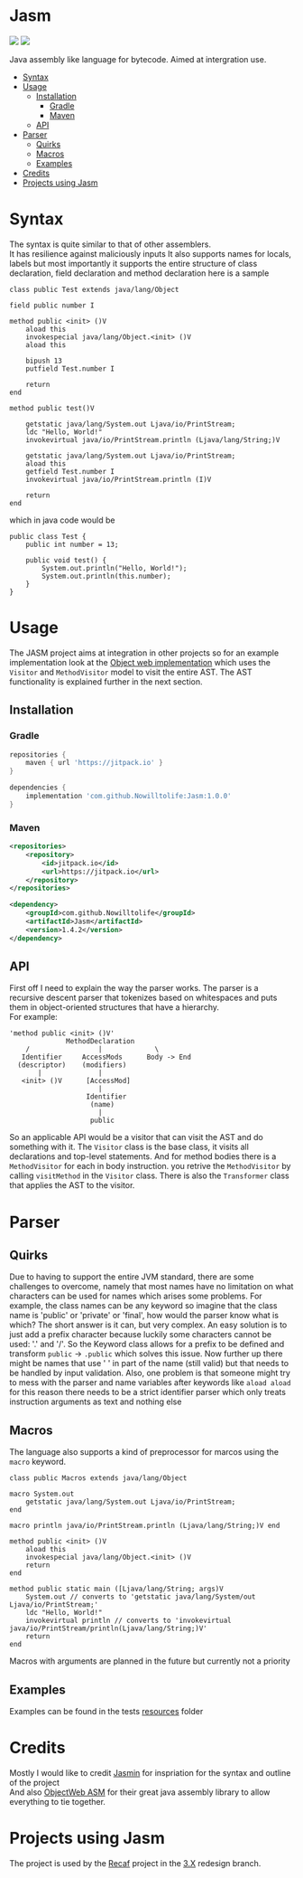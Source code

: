 # Jasm
[![](https://jitpack.io/v/Nowilltolife/Jasm.svg)](https://jitpack.io/#Nowilltolife/Jasm)
[![](https://img.shields.io/github/license/Nowilltolife/Jasm)](https://github.com/Nowilltolife/Jasm)

Java assembly like language for bytecode. Aimed at intergration use.

- [Syntax](#syntax)
- [Usage](#usage)
  - [Installation](#installation)
    - [Gradle](#gradle)
    - [Maven](#maven)
  - [API](#api)
- [Parser](#parser)
  - [Quirks](#quirks)
  - [Macros](#macros)
  - [Examples](#examples)
- [Credits](#credits)
- [Projects using Jasm](#projects-using-jasm)

# Syntax

The syntax is quite similar to that of other assemblers.   
It has resilience against maliciously inputs
It also supports names for locals, labels
but most importantly it supports the entire structure of class declaration, field declaration and method declaration
here is a sample
```jasmin
class public Test extends java/lang/Object

field public number I

method public <init> ()V
    aload this
    invokespecial java/lang/Object.<init> ()V
    aload this
    
    bipush 13
    putfield Test.number I
    
    return
end

method public test()V

    getstatic java/lang/System.out Ljava/io/PrintStream;
    ldc "Hello, World!"
    invokevirtual java/io/PrintStream.println (Ljava/lang/String;)V

    getstatic java/lang/System.out Ljava/io/PrintStream;
    aload this
    getfield Test.number I
    invokevirtual java/io/PrintStream.println (I)V
    
    return
end
```
which in java code would be
```
public class Test {
    public int number = 13;

    public void test() {
        System.out.println("Hello, World!");
        System.out.println(this.number);
    }
}
```

# Usage
The JASM project aims at integration in other projects so for an example implementation look at the [Object web implementation](https://github.com/Nowilltolife/Jasm/blob/master/src/main/java/me/darknet/assembler/compiler/impl/ASMBaseVisitor.java) which uses the `Visitor` and `MethodVisitor` model to visit the entire AST. The AST functionality is explained further in the next section.

## Installation
### Gradle
```groovy
repositories {
    maven { url 'https://jitpack.io' }
}

dependencies {
    implementation 'com.github.Nowilltolife:Jasm:1.0.0'
}
```

### Maven
```xml
<repositories>
    <repository>
        <id>jitpack.io</id>
        <url>https://jitpack.io</url>
    </repository>
</repositories>

<dependency>
    <groupId>com.github.Nowilltolife</groupId>
    <artifactId>Jasm</artifactId>
    <version>1.4.2</version>
</dependency>
```

## API
First off I need to explain the way the parser works. The parser is a recursive descent parser
that tokenizes based on whitespaces and puts them in object-oriented structures that have a
hierarchy.     
For example:
```
'method public <init> ()V'
              MethodDeclaration
    /                 |             \
   Identifier     AccessMods      Body -> End
  (descriptor)    (modifiers)
       |              |
   <init> ()V      [AccessMod]
                      |
                   Identifier
                    (name)
                      |
                    public
```
So an applicable API would be a visitor that can visit the AST and do something with it.
The `Visitor` class is the base class, it visits all declarations and top-level statements.
And for method bodies there is a `MethodVisitor` for each in body instruction.
you retrive the `MethodVisitor` by calling `visitMethod` in the `Visitor` class.
There is also the `Transformer` class that applies the AST to the visitor.


# Parser

## Quirks
Due to having to support the entire JVM standard, there are some challenges to overcome, namely that most names have no limitation on what characters can be used for names which arises some problems. For example, the class names can be any keyword so imagine that the class name is 'public' or 'private' or 'final', how would the parser know what is which? The short answer is it can, but very complex. An easy solution is to just add a prefix character because luckily some characters cannot be used: '.' and '/'. So the Keyword class allows for a prefix to be defined and transform `public` -> `.public` which solves this issue. Now further up there might be names that use ' ' in part of the name (still valid) but that needs to be handled by input validation. Also, one problem is that someone might try to mess with the parser and name variables after keywords like `aload aload` for this reason there needs to be a strict identifier parser which only treats instruction arguments as text and nothing else

## Macros

The language also supports a kind of preprocessor for marcos using the `macro` keyword.    
```jasmin
class public Macros extends java/lang/Object

macro System.out
    getstatic java/lang/System.out Ljava/io/PrintStream;
end

macro println java/io/PrintStream.println (Ljava/lang/String;)V end

method public <init> ()V
    aload this
    invokespecial java/lang/Object.<init> ()V
    return
end

method public static main ([Ljava/lang/String; args)V
    System.out // converts to 'getstatic java/lang/System/out Ljava/io/PrintStream;'
    ldc "Hello, World!"
    invokevirtual println // converts to 'invokevirtual java/io/PrintStream/println(Ljava/lang/String;)V'
    return
end
```

Macros with arguments are planned in the future but currently not a priority 

## Examples
Examples can be found in the tests [resources](https://github.com/Nowilltolife/Jasm/tree/master/src/test/resources/features) folder

# Credits
Mostly I would like to credit [Jasmin](https://github.com/davidar/jasmin) for inspriation for the syntax and outline of the project      
And also [ObjectWeb ASM](https://asm.ow2.io/) for their great java assembly library to allow everything to tie together.

# Projects using Jasm
The project is used by the [Recaf](https://github.com/Col-E/Recaf) project in the [3.X](https://github.com/Col-E/Recaf/tree/dev3) redesign branch.
